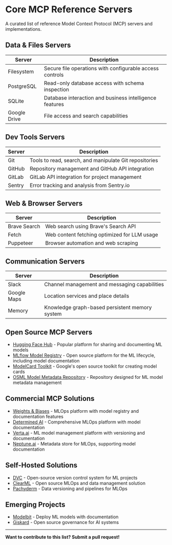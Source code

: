 # Core MCP Reference Servers

A curated list of reference Model Context Protocol (MCP) servers and implementations.

## Data & Files Servers

| Server | Description |
|--------|-------------|
| Filesystem | Secure file operations with configurable access controls |
| PostgreSQL | Read-only database access with schema inspection |
| SQLite | Database interaction and business intelligence features |
| Google Drive | File access and search capabilities |

## Dev Tools Servers

| Server | Description |
|--------|-------------|
| Git | Tools to read, search, and manipulate Git repositories |
| GitHub | Repository management and GitHub API integration |
| GitLab | GitLab API integration for project management |
| Sentry | Error tracking and analysis from Sentry.io |

## Web & Browser Servers

| Server | Description |
|--------|-------------|
| Brave Search | Web search using Brave's Search API |
| Fetch | Web content fetching optimized for LLM usage |
| Puppeteer | Browser automation and web scraping |

## Communication Servers

| Server | Description |
|--------|-------------|
| Slack | Channel management and messaging capabilities |
| Google Maps | Location services and place details |
| Memory | Knowledge graph-based persistent memory system |

## Open Source MCP Servers

- [Hugging Face Hub](https://github.com/huggingface/huggingface_hub) - Popular platform for sharing and documenting ML models
- [MLflow Model Registry](https://github.com/mlflow/mlflow) - Open source platform for the ML lifecycle, including model documentation
- [ModelCard Toolkit](https://github.com/tensorflow/model-card-toolkit) - Google's open source toolkit for creating model cards
- [OSML Model Metadata Repository](https://github.com/osml-dev/metadata-repository) - Repository designed for ML model metadata management

## Commercial MCP Solutions

- [Weights & Biases](https://wandb.ai/site) - MLOps platform with model registry and documentation features
- [Determined AI](https://www.determined.ai/) - Comprehensive MLOps platform with model documentation
- [Verta.ai](https://www.verta.ai/) - ML model management platform with versioning and documentation
- [Neptune.ai](https://neptune.ai/) - Metadata store for MLOps, supporting model documentation

## Self-Hosted Solutions

- [DVC](https://dvc.org/) - Open-source version control system for ML projects
- [ClearML](https://github.com/allegroai/clearml) - Open source MLOps and data management solution
- [Pachyderm](https://github.com/pachyderm/pachyderm) - Data versioning and pipelines for MLOps

## Emerging Projects

- [Modelbit](https://www.modelbit.com/) - Deploy ML models with documentation
- [Giskard](https://github.com/Giskard-AI/giskard) - Open source governance for AI systems

---

**Want to contribute to this list? Submit a pull request!**